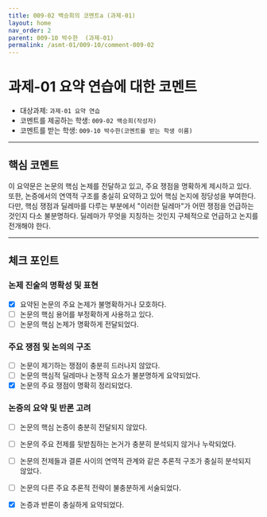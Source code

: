 ```yaml
---
title: 009-02 백승희의 코멘트a (과제-01)
layout: home
nav_order: 2
parent: 009-10 박수한  (과제-01)
permalink: /asmt-01/009-10/comment-009-02
---
```


# 과제-01 요약 연습에 대한 코멘트

- 대상과제: `과제-01 요약 연습`
- 코멘트를 제공하는 학생: `009-02 백승희(작성자)` 
- 코멘트를 받는 학생: `009-10 박수한(코멘트를 받는 학생 이름)` 

---

## 핵심 코멘트

이 요약문은 논문의 핵심 논제를  전달하고 있고, 주요 쟁점을 명확하게 제시하고 있다. 또한, 논증에서의 연역적 구조를 충실히 요약하고 있어 핵심 논지에 정당성을 부여한다. 
다만, 핵심 쟁점과 딜레마를 다루는 부분에서 "이러한 딜레마"가 어떤 쟁점을 언급하는 것인지 다소 불분명하다. 딜레마가 무엇을 지칭하는 것인지 구체적으로 언급하고 논지를 전개해야 한다. 

---

## 체크 포인트

### 논제 진술의 명확성 및 표현  
- [x] 요약된 논문의 주요 논제가 불명확하거나 모호하다.  
- [ ] 논문의 핵심 용어를 부정확하게 사용하고 있다.  
- [ ] 논문의 핵심 논제가 명확하게 전달되었다.  

### 주요 쟁점 및 논의의 구조  
- [ ] 논문이 제기하는 쟁점이 충분히 드러나지 않았다.  
- [ ] 논문의 핵심적 딜레마나 논쟁적 요소가 불분명하게 요약되었다.  
- [x] 논문의 주요 쟁점이 명확히 정리되었다.  

### 논증의 요약 및 반론 고려  
- [ ] 논문의 핵심 논증이 충분히 전달되지 않았다.  
- [ ] 논문의 주요 전제를 뒷받침하는 논거가 충분히 분석되지 않거나 누락되었다.  
- [ ] 논문의 전제들과 결론 사이의 연역적 관계와 같은 추론적 구조가 충실히 분석되지 않았다.  
- [ ] 논문의 다른 주요 추론적 전략이 불충분하게 서술되었다.
- [x] 논증과 반론이 충실하게 요약되었다. 


